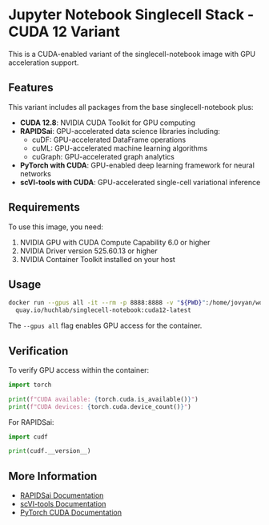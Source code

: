# Jupyter Notebook Singlecell Stack - CUDA 12 Variant

This is a CUDA-enabled variant of the singlecell-notebook image with GPU acceleration support.

## Features

This variant includes all packages from the base singlecell-notebook plus:

- **CUDA 12.8**: NVIDIA CUDA Toolkit for GPU computing
- **RAPIDSai**: GPU-accelerated data science libraries including:
  - cuDF: GPU-accelerated DataFrame operations
  - cuML: GPU-accelerated machine learning algorithms
  - cuGraph: GPU-accelerated graph analytics
- **PyTorch with CUDA**: GPU-enabled deep learning framework for neural networks
- **scVI-tools with CUDA**: GPU-accelerated single-cell variational inference

## Requirements

To use this image, you need:

1. NVIDIA GPU with CUDA Compute Capability 6.0 or higher
2. NVIDIA Driver version 525.60.13 or higher
3. NVIDIA Container Toolkit installed on your host

## Usage

```bash
docker run --gpus all -it --rm -p 8888:8888 -v "${PWD}":/home/jovyan/work \
  quay.io/huchlab/singlecell-notebook:cuda12-latest
```

The `--gpus all` flag enables GPU access for the container.

## Verification

To verify GPU access within the container:

```python
import torch

print(f"CUDA available: {torch.cuda.is_available()}")
print(f"CUDA devices: {torch.cuda.device_count()}")
```

For RAPIDSai:

```python
import cudf

print(cudf.__version__)
```

## More Information

- [RAPIDSai Documentation](https://docs.rapids.ai/)
- [scVI-tools Documentation](https://docs.scvi-tools.org/en/stable/)
- [PyTorch CUDA Documentation](https://pytorch.org/docs/stable/cuda.html)
